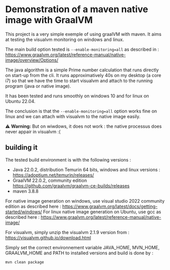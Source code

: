 # Demonstration of a maven native image with GraalVM

This project is a very simple exemple of using graalVM with maven.
It aims at testing the visualvm monitoring on windows and linux.

The main build option tested is `--enable-monitoring=all` as described in : https://www.graalvm.org/latest/reference-manual/native-image/overview/Options/

The java algorithm is a simple Prime number calculation that runs directly on start-up from the cli.
It runs approximatively 40s on my desktop (a core i7) so that we have the time to start visualvm and attach to the running program (java or native image).

It has been tested and runs smoothly on windows 10 and for linux on Ubuntu 22.04.

The conclusion is that the `--enable-monitoring=all` option works fine on linux and we can attach with visualvm to the native image easily.

:warning: **Warning:** But on wiwdows, it does not work : the native processus does never appair in visualvm :(



## building it

The tested build environment is with the following versions : 

* Java 22.0.2, distribution Temurin 64 bits, windows and linux versions : https://adoptium.net/temurin/releases/
* GraalVM 22.0.2, community edition https://github.com/graalvm/graalvm-ce-builds/releases
* maven 3.8.8

For native image generation on windows, use visual studio 2022 community edition as described here : https://www.graalvm.org/latest/docs/getting-started/windows/
For linux native image generation on Ubuntu, use gcc as described here : https://www.graalvm.org/latest/reference-manual/native-image/

For visualvm, simply unzip the visualvm 2.1.9 version from : https://visualvm.github.io/download.html

Simply set the correct environnement variable JAVA_HOME, MVN_HOME, GRAALVM_HOME and PATH to installed versions and build is done by : 

`mvn clean package`
